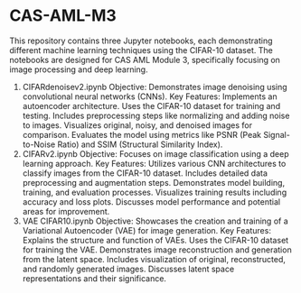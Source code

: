 # CAS-AML-M3

This repository contains three Jupyter notebooks, each demonstrating different machine learning techniques using the CIFAR-10 dataset. The notebooks are designed for CAS AML Module 3, specifically focusing on image processing and deep learning.

1. CIFARdenoisev2.ipynb
Objective: Demonstrates image denoising using convolutional neural networks (CNNs).
Key Features:
Implements an autoencoder architecture.
Uses the CIFAR-10 dataset for training and testing.
Includes preprocessing steps like normalizing and adding noise to images.
Visualizes original, noisy, and denoised images for comparison.
Evaluates the model using metrics like PSNR (Peak Signal-to-Noise Ratio) and SSIM (Structural Similarity Index).
2. CIFARv2.ipynb
Objective: Focuses on image classification using a deep learning approach.
Key Features:
Utilizes various CNN architectures to classify images from the CIFAR-10 dataset.
Includes detailed data preprocessing and augmentation steps.
Demonstrates model building, training, and evaluation processes.
Visualizes training results including accuracy and loss plots.
Discusses model performance and potential areas for improvement.
3. VAE CIFAR10.ipynb
Objective: Showcases the creation and training of a Variational Autoencoder (VAE) for image generation.
Key Features:
Explains the structure and function of VAEs.
Uses the CIFAR-10 dataset for training the VAE.
Demonstrates image reconstruction and generation from the latent space.
Includes visualization of original, reconstructed, and randomly generated images.
Discusses latent space representations and their significance.
